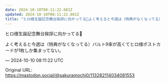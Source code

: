```yaml
---
date: 2024-10-10T08:11:22.601Z
updated: 2024-10-10T08:11:22.601Z
title: "ヒロ様生誕記念舞台挨拶に向かってる👑よく考えると今週は（特典がなくなってる）バル[...]"
---
```


<p>ヒロ様生誕記念舞台挨拶に向かってる👑</p><p>よく考えると今週は（特典がなくなってる）バルト9率が高くてヒロ様ポストカードが1枚しか集まってない。</p>

&mdash; 2024-10-10 08:11:22 UTC

Original URL: https://mastodon.social/@sakuramochi0/113282114034081553
